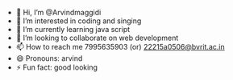 - 👋 Hi, I’m @Arvindmaggidi
- 👀 I’m interested in coding and singing
- 🌱 I’m currently learning java script
- 💞️ I’m looking to collaborate on web development
- 📫 How to reach me 7995635903 (or) 22215a0506@bvrit.ac.in
- 😄 Pronouns: arvind
- ⚡ Fun fact: good looking

<!---
Arvindmaggidi/Arvindmaggidi is a ✨ special ✨ repository because its `README.md` (this file) appears on your GitHub profile.
You can click the Preview link to take a look at your changes.
--->
